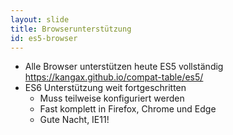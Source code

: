 ```yaml
---
layout: slide
title: Browserunterstützung
id: es5-browser
---
```


* Alle Browser unterstützen heute ES5 vollständig
  https://kangax.github.io/compat-table/es5/
* ES6 Unterstützung weit fortgeschritten
  + Muss teilweise konfiguriert werden
  + Fast komplett in Firefox, Chrome und Edge
  + Gute Nacht, IE11!

